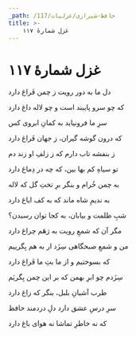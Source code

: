 ```yaml
---
_path: /حافظ-شیرازی/غزلیات/117
title: >-
    غزل شمارهٔ ۱۱۷
---
```

# غزل شمارهٔ ۱۱۷

<div class="b" id="bn1"><div class="m1"><p>دل ما به دور رویت ز چمن فَراغ دارد</p></div>
<div class="m2"><p>که چو سرو پایبند است و چو لاله داغ دارد</p></div></div>
<div class="b" id="bn2"><div class="m1"><p>سرِ ما فرونیاید به کمانِ ابروی کس</p></div>
<div class="m2"><p>که درون گوشه گیران، ز جهان فَراغ دارد</p></div></div>
<div class="b" id="bn3"><div class="m1"><p>ز بنفشه تاب دارم که ز زلفِ او زند دم</p></div>
<div class="m2"><p>تو سیاهِ کم بها بین، که چه در دِماغ دارد</p></div></div>
<div class="b" id="bn4"><div class="m1"><p>به چمن خُرام و بنگر برِ تختِ گل که لاله</p></div>
<div class="m2"><p>به ندیمِ شاه ماند که به کف ایاغ دارد</p></div></div>
<div class="b" id="bn5"><div class="m1"><p>شبِ ظلمت و بیابان، به کجا توان رسیدن؟</p></div>
<div class="m2"><p>مگر آن که شمعِ رویت به رَهَم چراغ دارد</p></div></div>
<div class="b" id="bn6"><div class="m1"><p>من و شمعِ صبحگاهی سِزَد ار به هم بِگرییم</p></div>
<div class="m2"><p>که بسوختیم و از ما بتِ ما فَراغ دارد</p></div></div>
<div class="b" id="bn7"><div class="m1"><p>سِزَدم چو ابرِ بهمن که بر این چمن بِگریَم</p></div>
<div class="m2"><p>طرب آشیانِ بلبل، بنگر که زاغ دارد</p></div></div>
<div class="b" id="bn8"><div class="m1"><p>سرِ درسِ عشق دارد دلِ دردمند حافظ</p></div>
<div class="m2"><p>که نه خاطرِ تماشا نه هوای باغ دارد</p></div></div>
